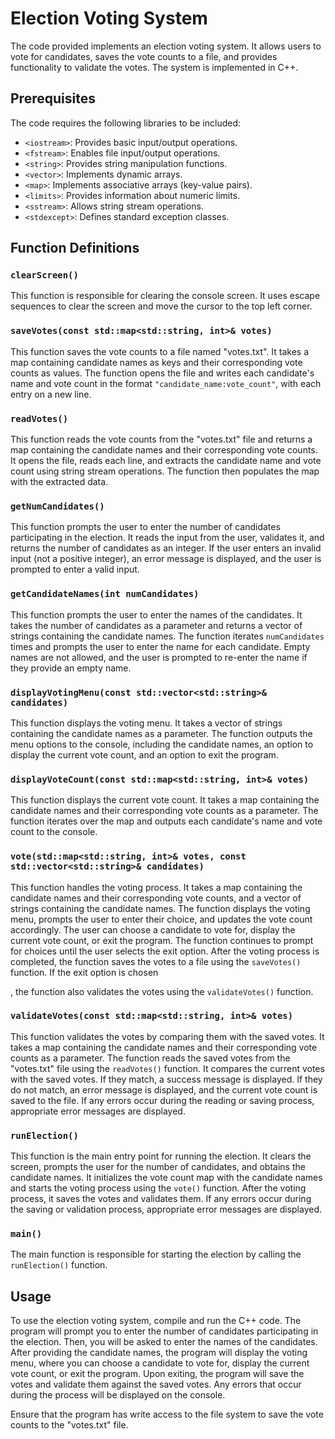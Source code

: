 # Election Voting System

The code provided implements an election voting system. It allows users to vote for candidates, saves the vote counts to a file, and provides functionality to validate the votes. The system is implemented in C++.

## Prerequisites

The code requires the following libraries to be included:

- `<iostream>`: Provides basic input/output operations.
- `<fstream>`: Enables file input/output operations.
- `<string>`: Provides string manipulation functions.
- `<vector>`: Implements dynamic arrays.
- `<map>`: Implements associative arrays (key-value pairs).
- `<limits>`: Provides information about numeric limits.
- `<sstream>`: Allows string stream operations.
- `<stdexcept>`: Defines standard exception classes.

## Function Definitions

### `clearScreen()`

This function is responsible for clearing the console screen. It uses escape sequences to clear the screen and move the cursor to the top left corner.

### `saveVotes(const std::map<std::string, int>& votes)`

This function saves the vote counts to a file named "votes.txt". It takes a map containing candidate names as keys and their corresponding vote counts as values. The function opens the file and writes each candidate's name and vote count in the format `"candidate_name:vote_count"`, with each entry on a new line.

### `readVotes()`

This function reads the vote counts from the "votes.txt" file and returns a map containing the candidate names and their corresponding vote counts. It opens the file, reads each line, and extracts the candidate name and vote count using string stream operations. The function then populates the map with the extracted data.

### `getNumCandidates()`

This function prompts the user to enter the number of candidates participating in the election. It reads the input from the user, validates it, and returns the number of candidates as an integer. If the user enters an invalid input (not a positive integer), an error message is displayed, and the user is prompted to enter a valid input.

### `getCandidateNames(int numCandidates)`

This function prompts the user to enter the names of the candidates. It takes the number of candidates as a parameter and returns a vector of strings containing the candidate names. The function iterates `numCandidates` times and prompts the user to enter the name for each candidate. Empty names are not allowed, and the user is prompted to re-enter the name if they provide an empty name.

### `displayVotingMenu(const std::vector<std::string>& candidates)`

This function displays the voting menu. It takes a vector of strings containing the candidate names as a parameter. The function outputs the menu options to the console, including the candidate names, an option to display the current vote count, and an option to exit the program.

### `displayVoteCount(const std::map<std::string, int>& votes)`

This function displays the current vote count. It takes a map containing the candidate names and their corresponding vote counts as a parameter. The function iterates over the map and outputs each candidate's name and vote count to the console.

### `vote(std::map<std::string, int>& votes, const std::vector<std::string>& candidates)`

This function handles the voting process. It takes a map containing the candidate names and their corresponding vote counts, and a vector of strings containing the candidate names. The function displays the voting menu, prompts the user to enter their choice, and updates the vote count accordingly. The user can choose a candidate to vote for, display the current vote count, or exit the program. The function continues to prompt for choices until the user selects the exit option. After the voting process is completed, the function saves the votes to a file using the `saveVotes()` function. If the exit option is chosen

, the function also validates the votes using the `validateVotes()` function.

### `validateVotes(const std::map<std::string, int>& votes)`

This function validates the votes by comparing them with the saved votes. It takes a map containing the candidate names and their corresponding vote counts as a parameter. The function reads the saved votes from the "votes.txt" file using the `readVotes()` function. It compares the current votes with the saved votes. If they match, a success message is displayed. If they do not match, an error message is displayed, and the current vote count is saved to the file. If any errors occur during the reading or saving process, appropriate error messages are displayed.

### `runElection()`

This function is the main entry point for running the election. It clears the screen, prompts the user for the number of candidates, and obtains the candidate names. It initializes the vote count map with the candidate names and starts the voting process using the `vote()` function. After the voting process, it saves the votes and validates them. If any errors occur during the saving or validation process, appropriate error messages are displayed.

### `main()`

The main function is responsible for starting the election by calling the `runElection()` function.

## Usage

To use the election voting system, compile and run the C++ code. The program will prompt you to enter the number of candidates participating in the election. Then, you will be asked to enter the names of the candidates. After providing the candidate names, the program will display the voting menu, where you can choose a candidate to vote for, display the current vote count, or exit the program. Upon exiting, the program will save the votes and validate them against the saved votes. Any errors that occur during the process will be displayed on the console.

Ensure that the program has write access to the file system to save the vote counts to the "votes.txt" file.
